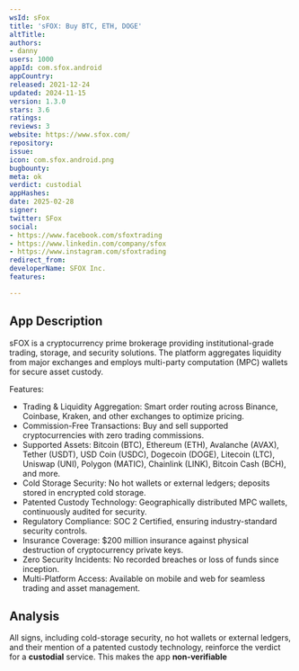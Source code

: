 ```yaml
---
wsId: sFox
title: 'sFOX: Buy BTC, ETH, DOGE'
altTitle: 
authors:
- danny
users: 1000
appId: com.sfox.android
appCountry: 
released: 2021-12-24
updated: 2024-11-15
version: 1.3.0
stars: 3.6
ratings: 
reviews: 3
website: https://www.sfox.com/
repository: 
issue: 
icon: com.sfox.android.png
bugbounty: 
meta: ok
verdict: custodial
appHashes: 
date: 2025-02-28
signer: 
twitter: SFox
social:
- https://www.facebook.com/sfoxtrading
- https://www.linkedin.com/company/sfox
- https://www.instagram.com/sfoxtrading
redirect_from: 
developerName: SFOX Inc.
features: 

---
```


## App Description

sFOX is a cryptocurrency prime brokerage providing institutional-grade trading, storage, and security solutions. The platform aggregates liquidity from major exchanges and employs multi-party computation (MPC) wallets for secure asset custody.

Features:

- Trading & Liquidity Aggregation: Smart order routing across Binance, Coinbase, Kraken, and other exchanges to optimize pricing.
- Commission-Free Transactions: Buy and sell supported cryptocurrencies with zero trading commissions.
- Supported Assets: Bitcoin (BTC), Ethereum (ETH), Avalanche (AVAX), Tether (USDT), USD Coin (USDC), Dogecoin (DOGE), Litecoin (LTC), Uniswap (UNI), Polygon (MATIC), Chainlink (LINK), Bitcoin Cash (BCH), and more.
- Cold Storage Security: No hot wallets or external ledgers; deposits stored in encrypted cold storage.
- Patented Custody Technology: Geographically distributed MPC wallets, continuously audited for security.
- Regulatory Compliance: SOC 2 Certified, ensuring industry-standard security controls.
- Insurance Coverage: $200 million insurance against physical destruction of cryptocurrency private keys.
- Zero Security Incidents: No recorded breaches or loss of funds since inception.
- Multi-Platform Access: Available on mobile and web for seamless trading and asset management.

## Analysis

All signs, including cold-storage security, no hot wallets or external ledgers, and their mention of a patented custody technology, reinforce the verdict for a **custodial** service. This makes the app **non-verifiable**
